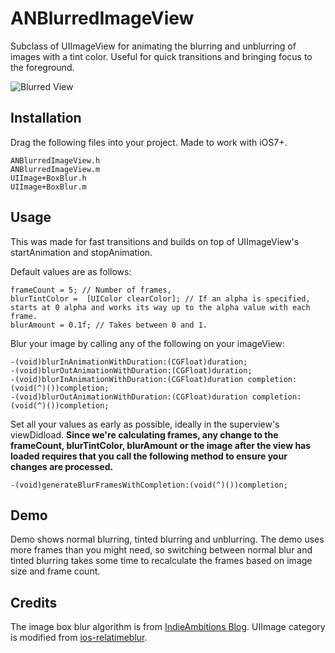 # ANBlurredImageView
Subclass of UIImageView for animating the blurring and unblurring of images with a tint color. Useful for quick transitions and bringing focus to the foreground.

![Blurred View](http://cl.ly/image/1m0O382f3g1F/blur-3.gif)

## Installation
Drag the following files into your project. Made to work with iOS7+.

    ANBlurredImageView.h
    ANBlurredImageView.m
    UIImage+BoxBlur.h
    UIImage+BoxBlur.m

## Usage
This was made for fast transitions and builds on top of UIImageView's startAnimation and stopAnimation. 

Default values are as follows: 

    frameCount = 5; // Number of frames, 
    blurTintColor =  [UIColor clearColor]; // If an alpha is specified, starts at 0 alpha and works its way up to the alpha value with each frame.
    blurAmount = 0.1f; // Takes between 0 and 1.

Blur your image by calling any of the following on your imageView:

    -(void)blurInAnimationWithDuration:(CGFloat)duration;
    -(void)blurOutAnimationWithDuration:(CGFloat)duration;
    -(void)blurInAnimationWithDuration:(CGFloat)duration completion:(void(^)())completion;
    -(void)blurOutAnimationWithDuration:(CGFloat)duration completion:(void(^)())completion;

Set all your values as early as possible, ideally in the superview's viewDidload. **Since we're calculating frames, any change to the frameCount, blurTintColor, blurAmount or the image after the view has loaded requires that you call the following method to ensure your changes are processed.**

    -(void)generateBlurFramesWithCompletion:(void(^)())completion;



## Demo
Demo shows normal blurring, tinted blurring and unblurring. The demo uses more frames than you might need, so switching between normal blur and tinted blurring takes some time to recalculate the frames based on image size and frame count. 

## Credits
The image box blur algorithm is from [IndieAmbitions Blog](http://indieambitions.com/idevblogaday/perform-blur-vimage-accelerate-framework-tutorial/?utm_source=feedburner&utm_medium=feed&utm_campaign=Feed%3A+IndieAmbitions+%28Indie+Ambitions%29). UIImage category is modified from [ios-relatimeblur](https://github.com/alexdrone/ios-realtimeblur).